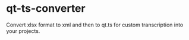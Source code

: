# qt-ts-converter
Convert xlsx format to xml and then to qt.ts for custom transcription into your projects.
